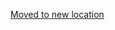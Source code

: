 [Moved to new location](https://github.com/DataTalksClub/machine-learning-zoomcamp/blob/master/cohorts/2021/02-regression/homework.md)